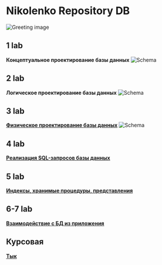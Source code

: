 # Nikolenko Repository DB

![Greeting image](https://cs4.pikabu.ru/post_img/big/2015/06/18/10/1434643823_1129924273.jpg)
## 1 lab
**Концептуальное проектирование базы данных**
![Schema](https://sun9-6.userapi.com/impg/TLkIYfgTo9DharsOh5kOI9kpaMdOCie_I38NFg/CMr0ehu8IbQ.jpg?size=1162x661&quality=96&sign=56ab1216286f97c59b1cdef57cc5a861&type=album
"SchemaFrom1LabDB")
## 2 lab
**Логическое проектирование базы данных**
![Schema](https://sun9-27.userapi.com/impg/7v6T0_5hizXfiC6PWNuJQgjgIKMXvqBOfSIHHQ/MUh-CZf25Z8.jpg?size=1072x753&quality=96&sign=696b8c07c120b77159f92ee0736cff08&type=album
"SchemaFromwLabDB")
## 3 lab
[**Физическое проектирование базы данных**](https://github.com/glockstory/sneakers_db/blob/master/3lab.sql)
![Schema](https://sun9-61.userapi.com/impg/UH4hxP8vDych_0WwY47bBefOQ9MVbCWpuy5vCA/PaH12SSSUNk.jpg?size=1043x745&quality=96&sign=054ee14cf0a6e01e6de3ba97a491a278&type=album "SchemaFrom3LabDB")
## 4 lab
[**Реализация SQL-запросов базы данных**](https://github.com/glockstory/sneakers_db/blob/master/4lab.sql)
## 5 lab
[**Индексы, хранимые процедуры, представления**](https://github.com/glockstory/sneakers_db/blob/master/5lab.sql)
## 6-7 lab
[**Взаимодействие с БД из приложения**](https://github.com/glockstory/sneakers_db/tree/master/DB_lab7)
## Курсовая
[**Тык**](https://docviewer.yandex.ru/view/872714642/?*=WisO4RdYiVVxGLeCcL%2BFi%2BRwdJ57InVybCI6InlhLWJyb3dzZXI6Ly80RFQxdVhFUFJySlJYbFVGb2V3cnVCTE8tVzdBdW0tSVQ5cWZsYjBESmx0elJhTnVyeHp5djJkZ3hkWXFWMm5HRk45QjROZUJkNGZfcUhXdFJ2Y3A1QTZBdFpsZ3R4Z1pSNXJoZ01aRXFsVkJraXB0QllQTWp6aEJ3LUVUZmEyLTA3VVE3bjFWSGxVWHp4RDh2ZEZDWmc9PT9zaWduPVJVUHBEMW1RamZpanhrZGp1NDFodXFxMzhOQWtMUS1HT2JWOFozNkVCbDQ9IiwidGl0bGUiOiJOaWtvbGVua29fMV8xICgxKS5kb2N4Iiwibm9pZnJhbWUiOmZhbHNlLCJ1aWQiOiI4NzI3MTQ2NDIiLCJ0cyI6MTYyMzMxNjExNDIyNiwieXUiOiI1NjA3NDEyMTQxNjE4NjA0OTI3In0%3D)
